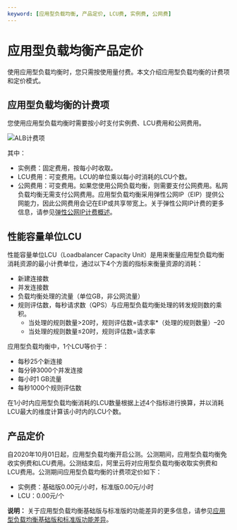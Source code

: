 ```yaml
---
keyword: [应用型负载均衡, 产品定价, LCU费, 实例费, 公网费]
---
```


# 应用型负载均衡产品定价

使用应用型负载均衡时，您只需按使用量付费。本文介绍应用型负载均衡的计费项和定价模式。

## 应用型负载均衡的计费项

您使用应用型负载均衡时需要按小时支付实例费、LCU费用和公网费用。

![ALB计费项](https://static-aliyun-doc.oss-accelerate.aliyuncs.com/assets/img/zh-CN/7665419061/p206873.png)

其中：

-   实例费：固定费用，按每小时收取。
-   LCU费用：可变费用。LCU的单位乘以每小时消耗的LCU个数。
-   公网费用：可变费用。如果您使用公网负载均衡，则需要支付公网费用。私网负载均衡无需支付公网费用。应用型负载均衡采用弹性公网IP（EIP）提供公网能力，因此公网费用会记在EIP或共享带宽上。关于弹性公网IP计费的更多信息，请参见[弹性公网IP计费概述](https://help.aliyun.com/document_detail/122035.html?spm=a2c4g.11186623.6.545.500329ae0SDkiz)。

## 性能容量单位LCU

性能容量单位LCU（Loadbalancer Capacity Unit）是用来衡量应用型负载均衡消耗资源的最小计费单位，通过以下4个方面的指标来衡量资源的消耗：

-   新建连接数
-   并发连接数
-   负载均衡处理的流量（单位GB，非公网流量）
-   规则评估数，每秒请求数（QPS）与应用型负载均衡处理的转发规则数的乘积。
    -   当处理的规则数量\>20时，规则评估数=请求率\*（处理的规则数量）–20
    -   当处理的规则数量≤20时，规则评估数=请求率

应用型负载均衡中，1个LCU等价于：

-   每秒25个新连接
-   每分钟3000个并发连接
-   每小时1 GB流量
-   每秒1000个规则评估数

在1小时内应用型负载均衡消耗的LCU数量根据上述4个指标进行换算，并以消耗LCU最大的维度计算该小时内的LCU个数。

## 产品定价

自2020年10月01日起，应用型负载均衡开启公测。公测期间，应用型负载均衡免收实例费和LCU费用。公测结束后，阿里云将对应用型负载均衡收取实例费和LCU费用。公测期间应用型负载均衡的计费项定价如下：

-   实例费：基础版0.00元/小时，标准版0.00元/小时
-   LCU：0.00元/个

**说明：** 关于应用型负载均衡基础版与标准版的功能差异的更多信息，请参见[应用型负载均衡基础版和标准版功能差异](/cn.zh-CN/应用型负载均衡ALB/应用型负载均衡基础版和标准版功能差异.md)。


